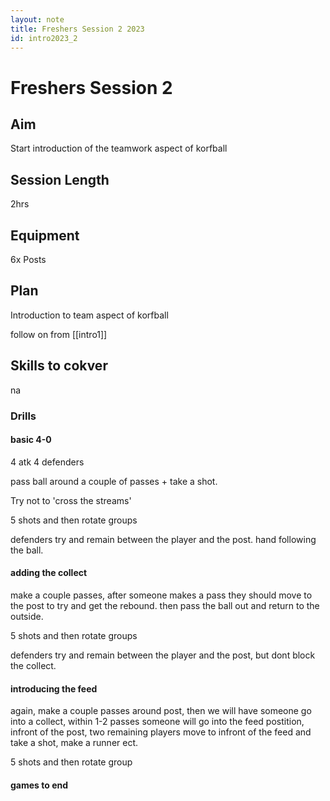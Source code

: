 ```yaml
---
layout: note
title: Freshers Session 2 2023
id: intro2023_2
---
```

# Freshers Session 2

## Aim
Start introduction of the teamwork aspect of korfball

## Session Length 
2hrs
## Equipment
6x Posts

## Plan

Introduction to team aspect of korfball

follow on from [[intro1]]

## Skills to cokver

na

### Drills

#### basic 4-0
4 atk 4 defenders

pass ball around a couple of passes + take a shot. 

Try not to 'cross the streams'

5 shots and then rotate groups

defenders try and remain between the player and the post. hand following the ball.

#### adding the collect

make a couple passes, after someone makes a pass they should move to the post to try and get the rebound.
then pass the ball out and return to the outside.

5 shots and then rotate groups

defenders try and remain between the player and the post, but dont block the collect.

#### introducing the feed

again, make a couple passes around post, then we will have someone go into a collect, within 1-2 passes someone will go into the feed postition, infront of the post, two remaining players move to infront of the feed and take a shot, make a runner ect.

5 shots and then rotate group
#### games to end






